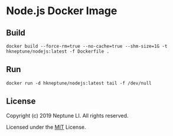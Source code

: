 
# Node.js Docker Image

## Build
```
docker build --force-rm=true --no-cache=true --shm-size=1G -t hkneptune/nodejs:latest -f Dockerfile .
```

## Run
```
docker run -d hkneptune/nodejs:latest tail -f /dev/null
```

## License

Copyright (c) 2019 Neptune LI. All rights reserved.

Licensed under the [MIT](LICENSE.txt) License.
